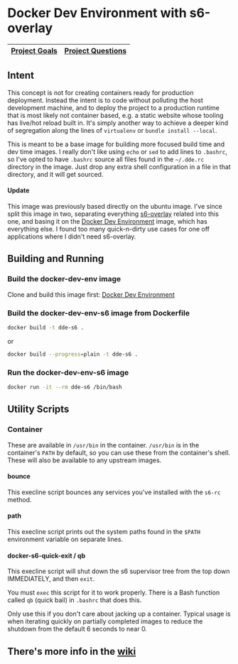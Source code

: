 # Docker Dev Environment with s6-overlay

| [Project Goals](https://github.com/blitterated/docker_dev_env/wiki/Project-Goals) | [Project Questions](https://github.com/blitterated/docker_dev_env/wiki/Project-Questions) |
| ----- | ----- |

## Intent

This concept is not for creating containers ready for production deployment. Instead the intent is to code without polluting the host development machine, and to deploy the project to a production runtime that is most likely not container based, e.g. a static website whose tooling has live/hot reload built in. It's simply another way to achieve a deeper kind of segregation along the lines of `virtualenv` or `bundle install --local`.

This is meant to be a base image for building more focused build time and dev time images. I really don't like using `echo` or `sed` to add lines to `.bashrc`, so I've opted to have `.bashrc` source all files found in the `~/.dde.rc` directory in the image. Just drop any extra shell configuration in a file in that directory, and it will get sourced.

#### Update

This image was previously based directly on the ubuntu image. I've since split this image in two, separating everything [s6-overlay](https://github.com/just-containers/s6-overlay) related into this one, and basing it on the [Docker Dev Environment](https://github.com/blitterated/docker-dev-env) image, which has everything else. I found too many quick-n-dirty use cases for one off applications where I didn't need s6-overlay.

## Building and Running

### Build the docker-dev-env image

Clone and build this image first: [Docker Dev Environment](https://github.com/blitterated/docker-dev-env)

### Build the docker-dev-env-s6 image from Dockerfile

```sh
docker build -t dde-s6 .
```

or


```sh
docker build --progress=plain -t dde-s6 .
```


### Run the docker-dev-env-s6 image

```sh
docker run -it --rm dde-s6 /bin/bash
```
## Utility Scripts

### Container

These are available in `/usr/bin` in the container. `/usr/bin` is in the container's `PATH` by default, so you can use these from the container's shell. These will also be available to any upstream images.

#### bounce

This execline script bounces any services you've installed with the `s6-rc` method.

#### path

This execline script prints out the system paths found in the `$PATH` environment variable on separate lines.

#### docker-s6-quick-exit / qb

This execline script will shut down the s6 supervisor tree from the top down IMMEDIATELY, and then `exit`.

You must `exec` this script for it to work properly. There is a Bash function called `qb` (quick bail) in `.bashrc` that does this.

Only use this if you don't care about jacking up a container. Typical usage is when iterating quickly on partially completed images to reduce the shutdown from the default 6 seconds to near 0.



##  There's more info in the [wiki](https://github.com/blitterated/docker_dev_env/wiki)
